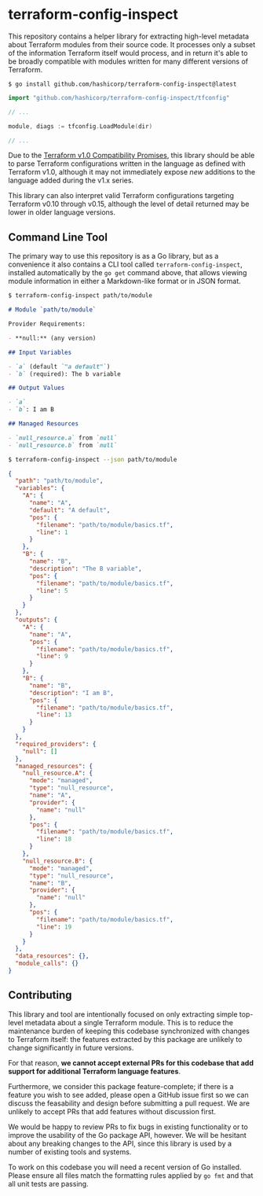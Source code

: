 # terraform-config-inspect

This repository contains a helper library for extracting high-level metadata
about Terraform modules from their source code. It processes only a subset
of the information Terraform itself would process, and in return it's able
to be broadly compatible with modules written for many different versions of
Terraform.

```
$ go install github.com/hashicorp/terraform-config-inspect@latest
```

```go
import "github.com/hashicorp/terraform-config-inspect/tfconfig"

// ...

module, diags := tfconfig.LoadModule(dir)

// ...
```

Due to the [Terraform v1.0 Compatibility Promises](https://www.terraform.io/docs/language/v1-compatibility-promises.html),
this library should be able to parse Terraform configurations written in
the language as defined with Terraform v1.0, although it may not immediately
expose _new_ additions to the language added during the v1.x series.

This library can also interpret valid Terraform configurations targeting
Terraform v0.10 through v0.15, although the level of detail returned may
be lower in older language versions.

## Command Line Tool

The primary way to use this repository is as a Go library, but as a convenience
it also contains a CLI tool called `terraform-config-inspect`, installed
automatically by the `go get` command above, that allows viewing module
information in either a Markdown-like format or in JSON format.

```sh
$ terraform-config-inspect path/to/module
```

```markdown
# Module `path/to/module`

Provider Requirements:

- **null:** (any version)

## Input Variables

- `a` (default `"a default"`)
- `b` (required): The b variable

## Output Values

- `a`
- `b`: I am B

## Managed Resources

- `null_resource.a` from `null`
- `null_resource.b` from `null`
```

```sh
$ terraform-config-inspect --json path/to/module
```

```json
{
  "path": "path/to/module",
  "variables": {
    "A": {
      "name": "A",
      "default": "A default",
      "pos": {
        "filename": "path/to/module/basics.tf",
        "line": 1
      }
    },
    "B": {
      "name": "B",
      "description": "The B variable",
      "pos": {
        "filename": "path/to/module/basics.tf",
        "line": 5
      }
    }
  },
  "outputs": {
    "A": {
      "name": "A",
      "pos": {
        "filename": "path/to/module/basics.tf",
        "line": 9
      }
    },
    "B": {
      "name": "B",
      "description": "I am B",
      "pos": {
        "filename": "path/to/module/basics.tf",
        "line": 13
      }
    }
  },
  "required_providers": {
    "null": []
  },
  "managed_resources": {
    "null_resource.A": {
      "mode": "managed",
      "type": "null_resource",
      "name": "A",
      "provider": {
        "name": "null"
      },
      "pos": {
        "filename": "path/to/module/basics.tf",
        "line": 18
      }
    },
    "null_resource.B": {
      "mode": "managed",
      "type": "null_resource",
      "name": "B",
      "provider": {
        "name": "null"
      },
      "pos": {
        "filename": "path/to/module/basics.tf",
        "line": 19
      }
    }
  },
  "data_resources": {},
  "module_calls": {}
}
```

## Contributing

This library and tool are intentionally focused on only extracting simple
top-level metadata about a single Terraform module. This is to reduce the
maintenance burden of keeping this codebase synchronized with changes to
Terraform itself: the features extracted by this package are unlikely to change
significantly in future versions.

For that reason, **we cannot accept external PRs for this codebase that add support for additional Terraform language features**.

Furthermore, we consider this package feature-complete; if there is a feature
you wish to see added, please open a GitHub issue first so we can discuss the
feasability and design before submitting a pull request. We are unlikely to
accept PRs that add features without discussion first.

We would be happy to review PRs to fix bugs in existing functionality or to
improve the usability of the Go package API, however. We will be hesitant about
any breaking changes to the API, since this library is used by a number of
existing tools and systems.

To work on this codebase you will need a recent version of Go installed. Please
ensure all files match the formatting rules applied by `go fmt` and that all
unit tests are passing.